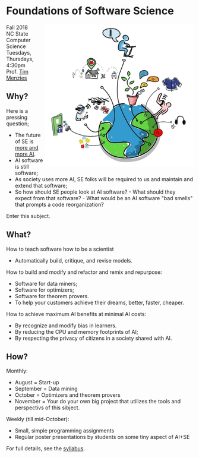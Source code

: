 # Foundations of Software Science

<img align=right width=400 src="img/iot.jpg">


Fall 2018    
NC State    
Computer Science  
Tuesdays, Thursdays, 4:30pm   
Prof. [Tim Menzies](http://menzies.us)

## Why?


Here is a pressing question;

- The future of SE is [more and more AI](future).
- AI software is still software;
- As society uses more AI, SE folks will be required to us and maintain and extend that software;
- So how should SE people look at AI software? 
      - What should they expect from that software?
      - What would be an AI software  "bad smells" that prompts a code reorganization?

Enter this subject.

## What?

How to teach software how to be a scientist

- Automatically build, critique, and revise models.

How to build and modify and refactor and remix and repurpose:

- Software for data miners;
- Software for optimizers;
- Software for theorem provers.
- To help your customers achieve their dreams, better, faster, cheaper.


How to achieve maximum AI benefits at minimal AI costs:

- By recognize and modify bias in learners.
- By reducing the  CPU and memory footprints of AI;
- By respecting the privacy of citizens in a society shared with AI.

## How?

Monthly:

- August = Start-up
- September = Data mining
- October = Optimizers and theorem provers
- November = Your do your own big project that utilizes the tools and perspectivs of this sibject.

Weekly (till mid-October):

- Small, simple programming assignments
- Regular poster presentations by students on some tiny aspect of AI+SE

For full details, see the [syllabus](syllabus).
